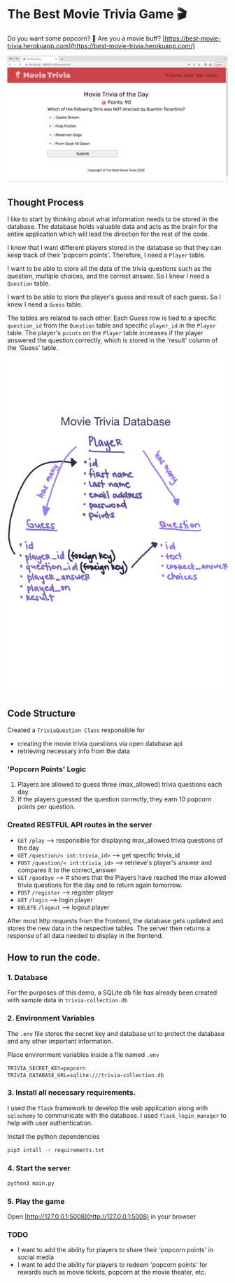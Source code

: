 # The Best Movie Trivia Game 🎬
Do you want some popcorn? 🍿
Are you a movie buff?
[https://best-movie-trivia.herokuapp.com](https://best-movie-trivia.herokuapp.com/)

![Movie Trivia Image](document/movie_trivia.png)

## Thought Process

I like to start by thinking about what information needs to be stored in the database.
The database holds valuable data and acts as the brain for the entire application which will lead the direction for the
rest of the code.

I know that I want different players stored in the database so that they can keep track of their 'popcorn points'.
Therefore, I need a `Player` table.

I want to be able to store all the data of the trivia questions such as the question, multiple choices, and
the correct answer. So I knew I need a `Question` table.

I want to be able to store the player's guess and result of each guess. So I knew I need a `Guess` table.

The tables are related to each other. Each Guess row is tied to a specific `question_id` from the `Question` table and
specific `player_id` in the `Player` table. The player's `points` on the `Player` table increases if the player answered
the question correctly, which is stored in the 'result' column of the 'Guess' table.

![Movie Trivia Database Brainstorm](document/movie_trivia_database_brainstorm.jpg)

## Code Structure
Created a `TriviaQuestion Class` responsible for
* creating the movie trivia questions via open database api
* retrieving necessary info from the data

### 'Popcorn Points' Logic
1) Players are allowed to guess three (max_allowed) trivia questions each day.
2) If the players guessed the question correctly, they earn 10 popcorn points per question.

### Created RESTFUL API routes in the server
* `GET` `/play` --> responsible for displaying max_allowed trivia questions of the day
* `GET` `/question/< int:trivia_id>` --> get specific trivia_id
* `POST` `/question/< int:trivia_id>` --> retrieve's player's answer and compares it to the correct_answer
* `GET` `/goodbye` --> # shows that the Players have reached the max allowed trivia questions for the day and to return again tomorrow.
* `POST` `/register` --> register player
* `GET` `/login` --> login player
* `DELETE` `/logout` --> logout player

After most http requests from the frontend, the database gets updated and stores the new data in the respective tables.
The server then returns a response of all data needed to display in the frontend.

## How to run the code.

### 1. Database

For the purposes of this demo, a SQLite db file has already been created with sample data in `trivia-collection.db`

### 2. Environment Variables

The `.env` file stores the secret key and database url to protect the database and any other important information.

Place environment variables inside a file named `.env`

```
TRIVIA_SECRET_KEY=popcorn
TRIVIA_DATABASE_URL=sqlite:///trivia-collection.db
```


### 3. Install all necessary requirements.

I used the `flask` framework to develop the web application along with `sqlachemy` to communicate with the database.
I used `flask_login_manager` to help with user authentication.

Install the python dependencies

```sh
pip3 intall -r requirements.txt
```

### 4. Start the server

```sh
python3 main.py
```

### 5. Play the game

Open [http://127.0.0.1:5008](http://127.0.0.1:5008) in your browser



### TODO

* I want to add the ability for players to share their 'popcorn points' in social media
* I want to add the ability for players to redeem 'popcorn points' for rewards such as movie tickets, popcorn at the movie theater, etc.
